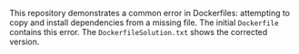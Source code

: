 This repository demonstrates a common error in Dockerfiles: attempting to copy and install dependencies from a missing file.  The initial `Dockerfile` contains this error. The `DockerfileSolution.txt` shows the corrected version.